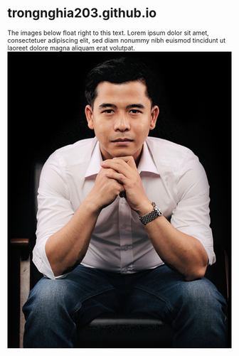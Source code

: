 # trongnghia203.github.io

The images below float right to this text.
Lorem ipsum dolor sit amet, consectetuer adipiscing elit, sed diam nonummy nibh euismod tincidunt ut laoreet dolore magna aliquam erat volutpat.
![](./images/trongnghia203-lntn203.jpg)